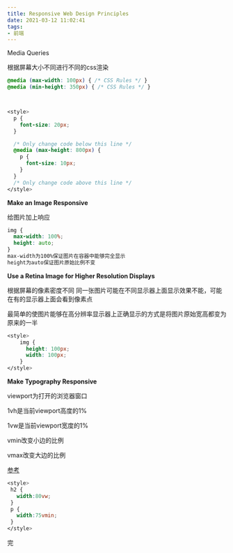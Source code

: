 ```yaml
---
title: Responsive Web Design Principles
date: 2021-03-12 11:02:41
tags:
- 前端
---
```


Media Queries

根据屏幕大小不同进行不同的css渲染

```css
@media (max-width: 100px) { /* CSS Rules */ }
@media (min-height: 350px) { /* CSS Rules */ }



<style>
  p {
    font-size: 20px;
  }

  /* Only change code below this line */
  @media (max-height: 800px) { 
    p {
      font-size: 10px;
    }
  }
  /* Only change code above this line */
</style>
```



**Make an Image Responsive**

给图片加上响应

```css
img {
  max-width: 100%;
  height: auto;
}
max-width为100%保证图片在容器中能够完全显示
height为auto保证图片原始比例不变
```



**Use a Retina Image for Higher Resolution Displays**

根据屏幕的像素密度不同 同一张图片可能在不同显示器上面显示效果不能，可能在有的显示器上面会看到像素点

最简单的使图片能够在高分辨率显示器上正确显示的方式是将图片原始宽高都变为原来的一半

```css
<style>
    img {
      height: 100px;
      width: 100px;
    }
</style>
```



**Make Typography Responsive**

viewport为打开的浏览器窗口

1vh是当前viewport高度的1%

1vw是当前viewport宽度的1%

vmin改变小边的比例

vmax改变大边的比例

[参考](https://blog.csdn.net/l13620804253/article/details/53436868)

```css
<style>
 h2 {
   width:80vw;
 }
 p {
   width:75vmin;
 }
</style>
```



完